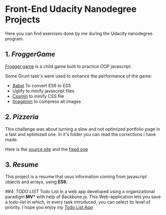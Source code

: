 # Front-End Udacity Nanodegree Projects
Here you can find exercises done by me during the Udacity nanodegree program.

## 1. *FroggerGame*
[Frogger game](https://rawgit.com/FDMOliveira/Front-end-nanodegree-exercises/master/FroggerGame/index.html) is a child game built to practice OOP javascript.

Some Grunt task's were used to enhance the performance of the game:
* [Babel](https://github.com/babel/grunt-babel) To convert ES6 to ES5
* Uglify to minify javascript files
* [Cssmin](https://github.com/gruntjs/grunt-contrib-cssmin) to minify CSS file
* [Imagemin](https://www.npmjs.com/package/grunt-contrib-imagemin) to compress all images

## 2. *Pizzeria*
This challenge was about turning a slow and not optimized portfolio page in a fast and optimized one.
In it's folder you can read the corrections i have made.

Here is the [source site](https://cdn.rawgit.com/udacity/frontend-nanodegree-mobile-portfolio/master/index.html)  and the [fixed one](https://cdn.rawgit.com/FDMOliveira/Front-end-nanodegree-exercises/35d5801/Pizzeria/index.html)
## 3. *Resume*
This project is a resume that usus information coming from javascript objects and arrays, using **ES6**.

##4. *TODO LIST*
Todo List in a web app developed using a organizational paradigm **MV*** with help of Backbone.js.
This Web-application lets you save a todo-list in which, in every task introduced, you can select its level of priority. 
I hope you enjoy my [Todo List App](https://cdn.rawgit.com/FDMOliveira/Front-end-nanodegree-exercises/master/TodoList/index.html)